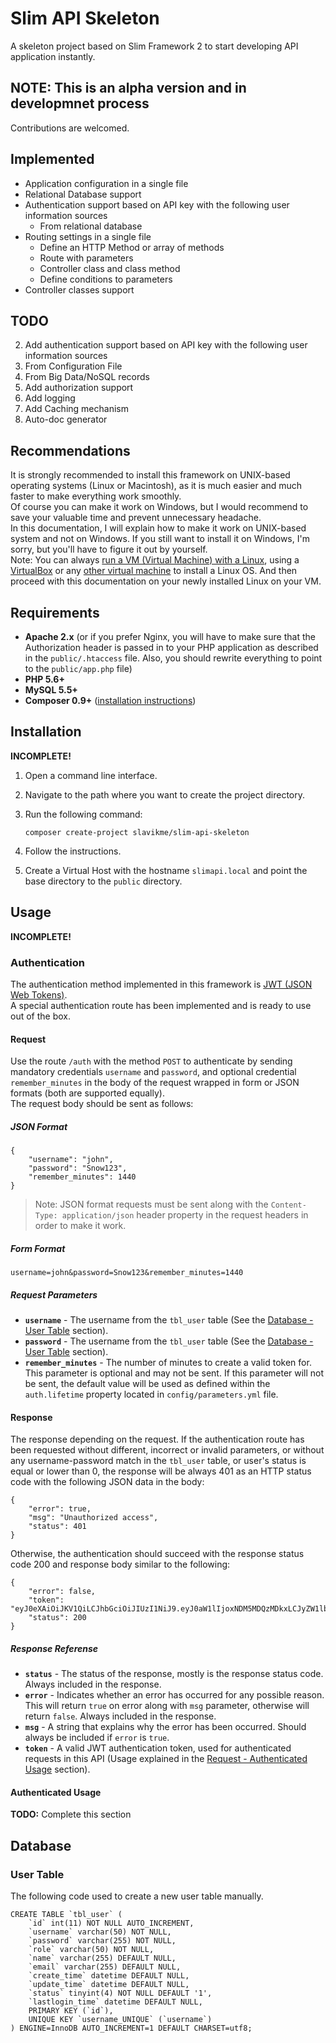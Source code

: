 # Slim API Skeleton

A skeleton project based on Slim Framework 2 to start developing API application instantly.

## NOTE: This is an alpha version and in developmnet process
Contributions are welcomed.

## Implemented

 * Application configuration in a single file
 * Relational Database support
 * Authentication support based on API key with the following user information sources
   * From relational database
 * Routing settings in a single file
   * Define an HTTP Method or array of methods
   * Route with parameters
   * Controller class and class method
   * Define conditions to parameters
 * Controller classes support
  
## TODO

 2. Add authentication support based on API key with the following user information sources
   1. From Configuration File
   2. From Big Data/NoSQL records
 3. Add authorization support
 4. Add logging
 5. Add Caching mechanism
 6. Auto-doc generator

## Recommendations
It is strongly recommended to install this framework on UNIX-based operating systems (Linux or Macintosh), as it is much easier and much faster to make everything work smoothly.  
Of course you can make it work on Windows, but I would recommend to save your valuable time and prevent unnecessary headache.  
In this documentation, I will explain how to make it work on UNIX-based system and not on Windows. If you still want to install it on Windows, I'm sorry, but you'll have to figure it out by yourself.  
Note: You can always [run a VM (Virtual Machine) with a Linux](http://www.howtogeek.com/196060/beginner-geek-how-to-create-and-use-virtual-machines/), using a [VirtualBox](https://www.virtualbox.org/) or any [other virtual machine](http://lifehacker.com/5714966/five-best-virtual-machine-applications) to install a Linux OS. And then proceed with this documentation on your newly installed Linux on your VM.

## Requirements

 * **Apache 2.x** (or if you prefer Nginx, you will have to make sure that the Authorization header is passed in to your PHP application as described in the `public/.htaccess` file. Also, you should rewrite everything to point to the `public/app.php` file)
 * **PHP 5.6+**
 * **MySQL 5.5+**
 * **Composer 0.9+** ([installation instructions](https://getcomposer.org/doc/00-intro.md))

## Installation
**INCOMPLETE!**

 1. Open a command line interface.
 2. Navigate to the path where you want to create the project directory.
 3. Run the following command:
     
        composer create-project slavikme/slim-api-skeleton
     
 4. Follow the instructions.
 5. Create a Virtual Host with the hostname `slimapi.local` and point the base directory to the `public` directory.

## Usage
**INCOMPLETE!**

### Authentication
The authentication method implemented in this framework is [JWT (JSON Web Tokens)](http://jwt.io/).  
A special authentication route has been implemented and is ready to use out of the box.

#### Request
Use the route `/auth` with the method `POST` to authenticate by sending mandatory credentials `username` and `password`, and optional credential `remember_minutes` in the body of the request wrapped in form or JSON formats (both are supported equally).  
The request body should be sent as follows:

##### JSON Format

    {
        "username": "john",
        "password": "Snow123",
        "remember_minutes": 1440
    }
    
> Note: JSON format requests must be sent along with the `Content-Type: application/json` header property in the request headers in order to make it work.
    
##### Form Format

    username=john&password=Snow123&remember_minutes=1440
    
##### Request Parameters
 * **`username`** - The username from the `tbl_user` table (See the [Database - User Table](#user-table) section).
 * **`password`** - The username from the `tbl_user` table (See the [Database - User Table](#user-table) section).
 * **`remember_minutes`** - The number of minutes to create a valid token for. This parameter is optional and may not be sent. If this parameter will not be sent, the default value will be used as defined within the ``auth.lifetime`` property located in ``config/parameters.yml`` file.

#### Response
The response depending on the request.
If the authentication route has been requested without different, incorrect or invalid parameters, or without any username-password match in the `tbl_user` table, or user's status is equal or lower than 0, the response will be always 401 as an HTTP status code with the following JSON data in the body:

    {
        "error": true,
        "msg": "Unauthorized access",
        "status": 401
    }

Otherwise, the authentication should succeed with the response status code 200 and response body similar to the following: 

    {
        "error": false,
        "token": "eyJ0eXAiOiJKV1QiLCJhbGciOiJIUzI1NiJ9.eyJ0aW1lIjoxNDM5MDQzMDkxLCJyZW1lbWJlciI6bnVsbCwidXNlciI6eyJpZCI6IjEiLCJ1c2VybmFtZSI6ImVhc3Rlci1lZ2ciLCJyb2xlIjoiQURNSU4iLCJuYW1lIjoiQ29uZ3JhdHMsIE5vdyBZb3UgVW5kZXJzdGFuZCBUaGUgSldUIFByb3RvY29sIiwiZW1haWwiOiJnb29kQGpvYi5jb20iLCJzdGF0dXMiOiIxIiwibGFzdGxvZ2luX3RpbWUiOiIyMDE1LTA4LTA2IDE3OjEwOjA0In19.4YHynX_j2mhXLWGgLTHTf6IgY5HwHBIzl8mUqQa8vUw",
        "status": 200
    }

##### Response Referense
 * **`status`** - The status of the response, mostly is the response status code. Always included in the response.
 * **`error`** - Indicates whether an error has occurred for any possible reason. This will return `true` on error along with `msg` parameter, otherwise will return `false`. Always included in the response.
 * **`msg`** - A string that explains why the error has been occurred. Should always be included if `error` is `true`.
 * **`token`** - A valid JWT authentication token, used for authenticated requests in this API (Usage explained in the [Request - Authenticated Usage](#authenticated-usage) section).

#### Authenticated Usage
**TODO:** Complete this section

## Database
### User Table
The following code used to create a new user table manually.  

    CREATE TABLE `tbl_user` (
        `id` int(11) NOT NULL AUTO_INCREMENT,
        `username` varchar(50) NOT NULL,
        `password` varchar(255) NOT NULL,
        `role` varchar(50) NOT NULL,
        `name` varchar(255) DEFAULT NULL,
        `email` varchar(255) DEFAULT NULL,
        `create_time` datetime DEFAULT NULL,
        `update_time` datetime DEFAULT NULL,
        `status` tinyint(4) NOT NULL DEFAULT '1',
        `lastlogin_time` datetime DEFAULT NULL,
        PRIMARY KEY (`id`),
        UNIQUE KEY `username_UNIQUE` (`username`)
    ) ENGINE=InnoDB AUTO_INCREMENT=1 DEFAULT CHARSET=utf8;
